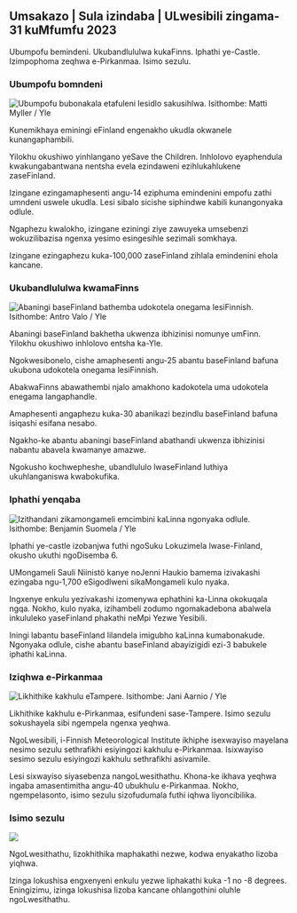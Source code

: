 ## Umsakazo \| Sula izindaba \| ULwesibili zingama-31 kuMfumfu 2023

Ubumpofu bemindeni. Ukubandlululwa kukaFinns. Iphathi ye-Castle. Izimpophoma zeqhwa e-Pirkanmaa. Isimo sezulu.

### Ubumpofu bomndeni

![Ubumpofu bubonakala etafuleni lesidlo sakusihlwa. Isithombe: Matti Myller / Yle](https://images.cdn.yle.fi/image/upload/c_crop,h_1080,w_1919,x_0,y_0/ar_1.77777777777777777,c_fill,g_faces,h_675/0/0.q_auto:eco/f_auto/fl_lossy/v1674642954/39-106372263d105c885d6a)

Kunemikhaya eminingi eFinland engenakho ukudla okwanele kunangaphambili.

Yilokhu okushiwo yinhlangano yeSave the Children. Inhlolovo eyaphendula kwakungabantwana nentsha evela ezindaweni ezihlukahlukene zaseFinland.

Izingane ezingamaphesenti angu-14 eziphuma emindenini empofu zathi umndeni uswele ukudla. Lesi sibalo sicishe siphindwe kabili kunangonyaka odlule.

Ngaphezu kwalokho, izingane eziningi ziye zawuyeka umsebenzi wokuzilibazisa ngenxa yesimo esingesihle sezimali somkhaya.

Izingane ezingaphezu kuka-100,000 zaseFinland zihlala emindenini ehola kancane.

### Ukubandlululwa kwamaFinns

![Abaningi baseFinland bathemba udokotela onegama lesiFinnish. Isithombe: Antro Valo / Yle](https://images.cdn.yle.fi/image/upload/c_crop,h_3179,w_5653,x_0,y_83/ar_1.7777777777777777,c_fill,g_faces,h_62_0/0.q_auto:eco/f_auto/fl_lossy/v1697116975/39-11855466527f10854aec)

Abaningi baseFinland bakhetha ukwenza ibhizinisi nomunye umFinn. Yilokhu okushiwo inhlolovo entsha ka-Yle.

Ngokwesibonelo, cishe amaphesenti angu-25 abantu baseFinland bafuna ukubona udokotela onegama lesiFinnish.

AbakwaFinns abawathembi njalo amakhono kadokotela uma udokotela enegama langaphandle.

Amaphesenti angaphezu kuka-30 abanikazi bezindlu baseFinland bafuna isiqashi esifana nesabo.

Ngakho-ke abantu abaningi baseFinland abathandi ukwenza ibhizinisi nabantu abavela kwamanye amazwe.

Ngokusho kochwepheshe, ubandlululo lwaseFinland luthiya ukuhlanganiswa kwabokufika.

### Iphathi yenqaba

![Izithandani zikamongameli emcimbini kaLinna ngonyaka odlule. Isithombe: Benjamin Suomela / Yle](https://images.cdn.yle.fi/image/upload/c_crop,h_1674,w_2976,x_0,y_24/ar_1.7777777777777777,c_fill,g_faces,h_62_0/0.q_auto:eco/f_auto/fl_lossy/v1670345033/39-1044359638f710a6e724)

Iphathi ye-castle izobanjwa futhi ngoSuku Lokuzimela lwase-Finland, okusho ukuthi ngoDisemba 6.

UMongameli Sauli Niinistö kanye noJenni Haukio bamema izivakashi ezingaba ngu-1,700 eSigodlweni sikaMongameli kulo nyaka.

Ingxenye enkulu yezivakashi izomenywa ephathini ka-Linna okokuqala ngqa. Nokho, kulo nyaka, izihambeli zodumo ngomakadebona abalwela inkululeko yaseFinland phakathi neMpi Yezwe Yesibili.

Iningi labantu baseFinland lilandela imigubho kaLinna kumabonakude. Ngonyaka odlule, cishe abantu baseFinland abayizigidi ezi-3 babukele iphathi kaLinna.

### Iziqhwa e-Pirkanmaa

![Likhithike kakhulu eTampere. Isithombe: Jani Aarnio / Yle](https://images.cdn.yle.fi/image/upload/c_crop,h_3375,w_6000,x_0,y_331/ar_1.777777777777777,c_fill,g_faces,w_1/20,w_60.q_auto:eco/f_auto/fl_lossy/v1698736404/39-11934306540799d9879d)

Likhithike kakhulu e-Pirkanmaa, esifundeni sase-Tampere. Isimo sezulu sokushayela sibi ngempela ngenxa yeqhwa.

NgoLwesibili, i-Finnish Meteorological Institute ikhiphe isexwayiso mayelana nesimo sezulu sethrafikhi esiyingozi kakhulu e-Pirkanmaa. Isixwayiso sesimo sezulu esiyingozi kakhulu sethrafikhi asivamile.

Lesi sixwayiso siyasebenza nangoLwesithathu. Khona-ke ikhava yeqhwa ingaba amasentimitha angu-40 ubukhulu e-Pirkanmaa. Nokho, ngempelasonto, isimo sezulu sizofudumala futhi iqhwa liyoncibilika.

### Isimo sezulu

![](https://images.cdn.yle.fi/image/upload/c_crop,h_1080,w_1919,x_0,y_0/ar_1.77777777777777777,c_fill,g_faces,h_675,w_1200_cop/0:f_auto/fl_lossy/v1698767793/39-11940016541239893d2b)

NgoLwesithathu, lizokhithika maphakathi nezwe, kodwa enyakatho lizoba yiqhwa.

Izinga lokushisa engxenyeni enkulu yezwe liphakathi kuka -1 no -8 degrees. Eningizimu, izinga lokushisa lizoba kancane ohlangothini oluhle ngoLwesithathu.